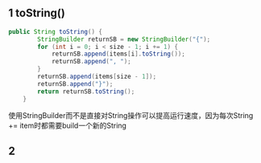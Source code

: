 ## 1 toString()
```java
public String toString() {
        StringBuilder returnSB = new StringBuilder("{");
        for (int i = 0; i < size - 1; i += 1) {
            returnSB.append(items[i].toString());
            returnSB.append(", ");
        }
        returnSB.append(items[size - 1]);
        returnSB.append("}");
        return returnSB.toString();
    }
```
使用StringBuilder而不是直接对String操作可以提高运行速度，因为每次String += item时都需要build一个新的String

## 2
<!--stackedit_data:
eyJoaXN0b3J5IjpbLTE0MTMxNDQ5OTEsNDgzODMwNDU1XX0=
-->